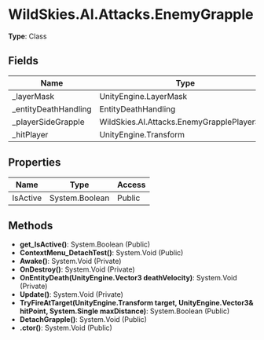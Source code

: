 ﻿# WildSkies.AI.Attacks.EnemyGrapple

**Type**: Class

## Fields

| Name | Type | Access |
|------|------|--------|
| _layerMask | UnityEngine.LayerMask | Private |
| _entityDeathHandling | EntityDeathHandling | Private |
| _playerSideGrapple | WildSkies.AI.Attacks.EnemyGrapplePlayerSide | Private |
| _hitPlayer | UnityEngine.Transform | Private |

## Properties

| Name | Type | Access |
|------|------|--------|
| IsActive | System.Boolean | Public |

## Methods

- **get_IsActive()**: System.Boolean (Public)
- **ContextMenu_DetachTest()**: System.Void (Public)
- **Awake()**: System.Void (Private)
- **OnDestroy()**: System.Void (Private)
- **OnEntityDeath(UnityEngine.Vector3 deathVelocity)**: System.Void (Private)
- **Update()**: System.Void (Private)
- **TryFireAtTarget(UnityEngine.Transform target, UnityEngine.Vector3& hitPoint, System.Single maxDistance)**: System.Boolean (Public)
- **DetachGrapple()**: System.Void (Public)
- **.ctor()**: System.Void (Public)

